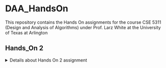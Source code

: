 # DAA_HandsOn
This repository contains the Hands On assignments for the course CSE 5311 (Design and Analysis of Algorithms) under Prof. Larz White at the University of Texas at Arlington 

## Hands_On 2
<details>
<summary>Details about Hands On 2 assignment</summary>

Direct Link to the folder - [`Hands_On_2`](Hands_On_2/)
  
This assignment implements - 
1. insertion sort
2. selection sort
3. bubble sort

Each of the sorts have - 
- source code
- time vs input array size plot code (using mathplotlib)
- image of the plot generated

Additional files
- benchmark/computer information (work done on GitHub Codespaces)
- selection sort correctness
  
</details>
